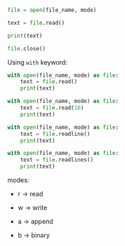 ```python

file = open(file_name, mode)

text = file.read()

print(text)

file.close()
```

Using  ```with``` keyword:

```python
with open(file_name, mode) as file:
	text = file.read()
	print(text)
```

```python
with open(file_name, mode) as file:
	text = file.read(10)
	print(text)
```

```python
with open(file_name, mode) as file:
	text = file.readline()
	print(text)
```

```python
with open(file_name, mode) as file:
	text = file.readlines()
	print(text)
```


modes:
- r -> read
- w -> write
- a -> append

- b -> binary